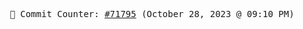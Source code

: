 <p align="center">
    <samp>
        📮 Commit Counter: <a href="https://github.com/Javascript-void0/Javascript-void0/commits/main">#71795</a> (October 28, 2023 @ 09:10 PM)
    </samp>
</p>